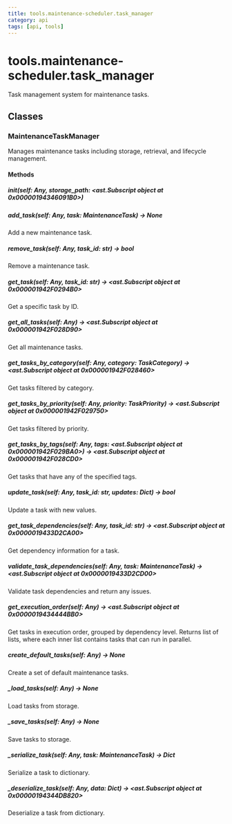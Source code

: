 ```yaml
---
title: tools.maintenance-scheduler.task_manager
category: api
tags: [api, tools]
---
```


# tools.maintenance-scheduler.task_manager

Task management system for maintenance tasks.

## Classes

### MaintenanceTaskManager

Manages maintenance tasks including storage, retrieval, and lifecycle management.

#### Methods

##### __init__(self: Any, storage_path: <ast.Subscript object at 0x00000194346091B0>)



##### add_task(self: Any, task: MaintenanceTask) -> None

Add a new maintenance task.

##### remove_task(self: Any, task_id: str) -> bool

Remove a maintenance task.

##### get_task(self: Any, task_id: str) -> <ast.Subscript object at 0x000001942F0294B0>

Get a specific task by ID.

##### get_all_tasks(self: Any) -> <ast.Subscript object at 0x000001942F028D90>

Get all maintenance tasks.

##### get_tasks_by_category(self: Any, category: TaskCategory) -> <ast.Subscript object at 0x000001942F028460>

Get tasks filtered by category.

##### get_tasks_by_priority(self: Any, priority: TaskPriority) -> <ast.Subscript object at 0x000001942F029750>

Get tasks filtered by priority.

##### get_tasks_by_tags(self: Any, tags: <ast.Subscript object at 0x000001942F029BA0>) -> <ast.Subscript object at 0x000001942F028CD0>

Get tasks that have any of the specified tags.

##### update_task(self: Any, task_id: str, updates: Dict) -> bool

Update a task with new values.

##### get_task_dependencies(self: Any, task_id: str) -> <ast.Subscript object at 0x0000019433D2CA00>

Get dependency information for a task.

##### validate_task_dependencies(self: Any, task: MaintenanceTask) -> <ast.Subscript object at 0x0000019433D2CD00>

Validate task dependencies and return any issues.

##### get_execution_order(self: Any) -> <ast.Subscript object at 0x0000019434444BB0>

Get tasks in execution order, grouped by dependency level.
Returns list of lists, where each inner list contains tasks that can run in parallel.

##### create_default_tasks(self: Any) -> None

Create a set of default maintenance tasks.

##### _load_tasks(self: Any) -> None

Load tasks from storage.

##### _save_tasks(self: Any) -> None

Save tasks to storage.

##### _serialize_task(self: Any, task: MaintenanceTask) -> Dict

Serialize a task to dictionary.

##### _deserialize_task(self: Any, data: Dict) -> <ast.Subscript object at 0x00000194344DB820>

Deserialize a task from dictionary.

